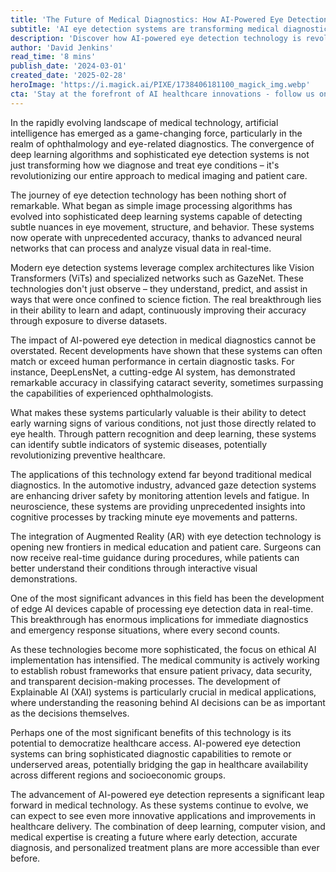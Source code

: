 ```yaml
---
title: 'The Future of Medical Diagnostics: How AI-Powered Eye Detection is Revolutionizing Healthcare'
subtitle: 'AI eye detection systems are transforming medical diagnostics and healthcare accessibility'
description: 'Discover how AI-powered eye detection technology is revolutionizing medical diagnostics, from early disease detection to democratizing healthcare access. Learn about the latest developments in deep learning systems and their impact on patient care.'
author: 'David Jenkins'
read_time: '8 mins'
publish_date: '2024-03-01'
created_date: '2025-02-28'
heroImage: 'https://i.magick.ai/PIXE/1738406181100_magick_img.webp'
cta: 'Stay at the forefront of AI healthcare innovations - follow us on LinkedIn for the latest updates on transformative medical technologies.'
---
```


In the rapidly evolving landscape of medical technology, artificial intelligence has emerged as a game-changing force, particularly in the realm of ophthalmology and eye-related diagnostics. The convergence of deep learning algorithms and sophisticated eye detection systems is not just transforming how we diagnose and treat eye conditions – it's revolutionizing our entire approach to medical imaging and patient care.

The journey of eye detection technology has been nothing short of remarkable. What began as simple image processing algorithms has evolved into sophisticated deep learning systems capable of detecting subtle nuances in eye movement, structure, and behavior. These systems now operate with unprecedented accuracy, thanks to advanced neural networks that can process and analyze visual data in real-time.

Modern eye detection systems leverage complex architectures like Vision Transformers (ViTs) and specialized networks such as GazeNet. These technologies don't just observe – they understand, predict, and assist in ways that were once confined to science fiction. The real breakthrough lies in their ability to learn and adapt, continuously improving their accuracy through exposure to diverse datasets.

The impact of AI-powered eye detection in medical diagnostics cannot be overstated. Recent developments have shown that these systems can often match or exceed human performance in certain diagnostic tasks. For instance, DeepLensNet, a cutting-edge AI system, has demonstrated remarkable accuracy in classifying cataract severity, sometimes surpassing the capabilities of experienced ophthalmologists.

What makes these systems particularly valuable is their ability to detect early warning signs of various conditions, not just those directly related to eye health. Through pattern recognition and deep learning, these systems can identify subtle indicators of systemic diseases, potentially revolutionizing preventive healthcare.

The applications of this technology extend far beyond traditional medical diagnostics. In the automotive industry, advanced gaze detection systems are enhancing driver safety by monitoring attention levels and fatigue. In neuroscience, these systems are providing unprecedented insights into cognitive processes by tracking minute eye movements and patterns.

The integration of Augmented Reality (AR) with eye detection technology is opening new frontiers in medical education and patient care. Surgeons can now receive real-time guidance during procedures, while patients can better understand their conditions through interactive visual demonstrations.

One of the most significant advances in this field has been the development of edge AI devices capable of processing eye detection data in real-time. This breakthrough has enormous implications for immediate diagnostics and emergency response situations, where every second counts.

As these technologies become more sophisticated, the focus on ethical AI implementation has intensified. The medical community is actively working to establish robust frameworks that ensure patient privacy, data security, and transparent decision-making processes. The development of Explainable AI (XAI) systems is particularly crucial in medical applications, where understanding the reasoning behind AI decisions can be as important as the decisions themselves.

Perhaps one of the most significant benefits of this technology is its potential to democratize healthcare access. AI-powered eye detection systems can bring sophisticated diagnostic capabilities to remote or underserved areas, potentially bridging the gap in healthcare availability across different regions and socioeconomic groups.

The advancement of AI-powered eye detection represents a significant leap forward in medical technology. As these systems continue to evolve, we can expect to see even more innovative applications and improvements in healthcare delivery. The combination of deep learning, computer vision, and medical expertise is creating a future where early detection, accurate diagnosis, and personalized treatment plans are more accessible than ever before.